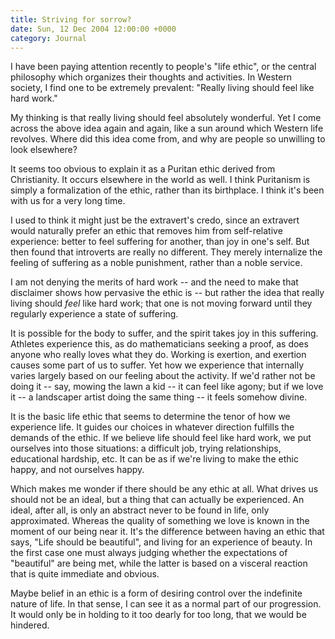 ```yaml
---
title: Striving for sorrow?
date: Sun, 12 Dec 2004 12:00:00 +0000
category: Journal
---
```


I have been paying attention recently to people's "life ethic", or the
central philosophy which organizes their thoughts and activities.  In
Western society, I find one to be extremely prevalent: "Really living
should feel like hard work."

My thinking is that really living should feel absolutely wonderful.  Yet
I come across the above idea again and again, like a sun around which
Western life revolves.  Where did this idea come from, and why are
people so unwilling to look elsewhere?

It seems too obvious to explain it as a Puritan ethic derived from
Christianity.  It occurs elsewhere in the world as well.  I think
Puritanism is simply a formalization of the ethic, rather than its
birthplace.  I think it's been with us for a very long time.

I used to think it might just be the extravert's credo, since an
extravert would naturally prefer an ethic that removes him from
self-relative experience: better to feel suffering for another, than joy
in one's self.  But then found that introverts are really no different.
They merely internalize the feeling of suffering as a noble punishment,
rather than a noble service.

I am not denying the merits of hard work -- and the need to make that
disclaimer shows how pervasive the ethic is -- but rather the idea that
really living should *feel* like hard work; that one is not moving forward
until they regularly experience a state of suffering.

It is possible for the body to suffer, and the spirit takes joy in this
suffering.  Athletes experience this, as do mathematicians seeking a
proof, as does anyone who really loves what they do.  Working is
exertion, and exertion causes some part of us to suffer.  Yet how we
experience that internally varies largely based on our feeling about the
activity.  If we'd rather not be doing it -- say, mowing the lawn a kid
-- it can feel like agony; but if we love it -- a landscaper artist
doing the same thing -- it feels somehow divine.

It is the basic life ethic that seems to determine the tenor of how we
experience life.  It guides our choices in whatever direction fulfills
the demands of the ethic.  If we believe life should feel like hard
work, we put ourselves into those situations: a difficult job, trying
relationships, educational hardship, etc.  It can be as if we're living
to make the ethic happy, and not ourselves happy.

Which makes me wonder if there should be any ethic at all.  What drives
us should not be an ideal, but a thing that can actually be experienced.
An ideal, after all, is only an abstract never to be found in life, only
approximated.  Whereas the quality of something we love is known in the
moment of our being near it.  It's the difference between having an
ethic that says, "Life should be beautiful", and living for an
experience of beauty.  In the first case one must always judging whether
the expectations of "beautiful" are being met, while the latter is based
on a visceral reaction that is quite immediate and obvious.

Maybe belief in an ethic is a form of desiring control over the
indefinite nature of life.  In that sense, I can see it as a normal part
of our progression.  It would only be in holding to it too dearly for
too long, that we would be hindered.


